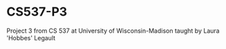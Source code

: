 CS537-P3
========

Project 3 from CS 537 at University of Wisconsin-Madison taught by Laura 'Hobbes' Legault
